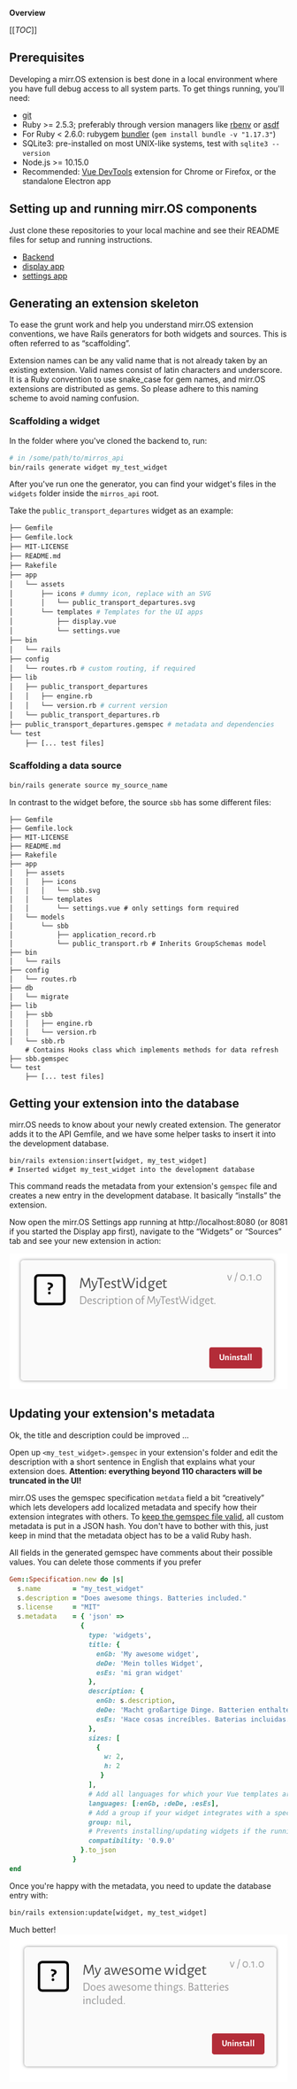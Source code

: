 **Overview**

[[_TOC_]]


## Prerequisites

Developing a mirr.OS extension is best done in a local environment where you have full debug access to all system parts. To get things running, you'll need:

- [git](https://git-scm.com)
- Ruby >= 2.5.3; preferably through version managers like [rbenv](https://github.com/rbenv/rbenv) or [asdf](https://asdf-vm.com/#/)
- For Ruby < 2.6.0: rubygem [bundler](https://bundler.io) (`gem install bundle -v "1.17.3"`)
- SQLite3: pre-installed on most UNIX-like systems, test with `sqlite3 --version`
- Node.js >= 10.15.0
- Recommended: [Vue DevTools](https://github.com/vuejs/vue-devtools) extension for Chrome or Firefox, or the standalone Electron app

## Setting up and running mirr.OS components

Just clone these repositories to your local machine and see their README files for setup and running instructions.

- [Backend](https://gitlab.com/glancr/mirros_api)
- [display app](https://gitlab.com/glancr/mirros_display)
- [settings app](https://gitlab.com/glancr/mirros_settings)

## Generating an extension skeleton

To ease the grunt work and help you understand mirr.OS extension conventions, we have Rails generators for both widgets and sources. This is often referred to as “scaffolding”.

Extension names can be any valid name that is not already taken by an existing extension. Valid names consist of latin characters and underscore. It is a Ruby convention to use snake_case for gem names, and mirr.OS extensions are distributed as gems. So please adhere to this naming scheme to avoid naming confusion.

### Scaffolding a widget

In the folder where you've cloned the backend to, run:

```bash
# in /some/path/to/mirros_api
bin/rails generate widget my_test_widget
```

After you've run one the generator, you can find your widget's files in the `widgets` folder inside the `mirros_api` root.

Take the `public_transport_departures` widget as an example:

```bash
├── Gemfile
├── Gemfile.lock
├── MIT-LICENSE
├── README.md
├── Rakefile
├── app
│   └── assets
│       ├── icons # dummy icon, replace with an SVG
│       │   └── public_transport_departures.svg
│       └── templates # Templates for the UI apps
│           ├── display.vue
│           └── settings.vue
├── bin
│   └── rails
├── config
│   └── routes.rb # custom routing, if required
├── lib
│   ├── public_transport_departures
│   │   ├── engine.rb
│   │   └── version.rb # current version
│   └── public_transport_departures.rb
├── public_transport_departures.gemspec # metadata and dependencies
└── test
    ├── [... test files]

```

### Scaffolding a data source

```bash
bin/rails generate source my_source_name
```

In contrast to the widget before, the source `sbb` has some different files:

```
├── Gemfile
├── Gemfile.lock
├── MIT-LICENSE
├── README.md
├── Rakefile
├── app
│   ├── assets
│   │   ├── icons
│   │   │   └── sbb.svg
│   │   └── templates
│   │       └── settings.vue # only settings form required
│   └── models
│       └── sbb
│           ├── application_record.rb
│           └── public_transport.rb # Inherits GroupSchemas model
├── bin
│   └── rails
├── config
│   └── routes.rb
├── db
│   └── migrate
├── lib
│   ├── sbb
│   │   ├── engine.rb
│   │   └── version.rb
│   └── sbb.rb
    # Contains Hooks class which implements methods for data refresh
├── sbb.gemspec
└── test
    ├── [... test files]
```

## Getting your extension into the database

mirr.OS needs to know about your newly created extension. The generator adds it to the API Gemfile, and we have some helper tasks to insert it into the development database.

```
bin/rails extension:insert[widget, my_test_widget]
# Inserted widget my_test_widget into the development database
```

This command reads the metadata from your extension's `gemspec` file and creates a new entry in the development database. It basically “installs” the extension.

Now open the mirr.OS Settings app running at http://localhost:8080 (or 8081 if you started the Display app first), navigate to the “Widgets” or “Sources” tab and see your new extension in action:

![Bildschirmfoto_2019-04-03_um_23.00.57](uploads/076d09a4875209c901ba293eaa010108/Bildschirmfoto_2019-04-03_um_23.00.57.png)

## Updating your extension's metadata

Ok, the title and description could be improved …

Open up `<my_test_widget>.gemspec` in your extension's folder and edit the description with a short sentence in English that explains what your extension does. **Attention: everything beyond 110 characters will be truncated in the UI!**

mirr.OS uses the gemspec specification `metdata` field a bit “creatively” which lets developers add localized metadata and specify how their extension integrates with others. To [keep the gemspec file valid](https://guides.rubygems.org/specification-reference/#metadata), all custom metadata is put in a JSON hash. You don't have to bother with this, just keep in mind that the metadata object has to be a valid Ruby hash.

All fields in the generated gemspec have comments about their possible values. You can delete those comments if you prefer

```ruby
Gem::Specification.new do |s|
  s.name        = "my_test_widget"
  s.description = "Does awesome things. Batteries included."
  s.license     = "MIT"
  s.metadata    = { 'json' =>
                  {
                    type: 'widgets',
                    title: {
                      enGb: 'My awesome widget',
                      deDe: 'Mein tolles Widget',
                      esEs: 'mi gran widget'
                    },
                    description: {
                      enGb: s.description,
                      deDe: 'Macht großartige Dinge. Batterien enthalten.',
                      esEs: 'Hace cosas increíbles. Baterias incluidas.'
                    },
                    sizes: [
                      {
                        w: 2,
                        h: 2
                       }
                    ],
                    # Add all languages for which your Vue templates are fully translated.
                    languages: [:enGb, :deDe, :esEs],
                    # Add a group if your widget integrates with a specific data type.
                    group: nil,
                    # Prevents installing/updating widgets if the running mirr.OS version is below this.
                    compatibility: '0.9.0'
                  }.to_json
                }
end
```

Once you're happy with the metadata, you need to update the database entry with:

```bash
bin/rails extension:update[widget, my_test_widget]
```
Much better!
![Bildschirmfoto_2019-04-03_um_23.20.43](uploads/12bca806cb19e1bc2c3374e543b8c73d/Bildschirmfoto_2019-04-03_um_23.20.43.png)